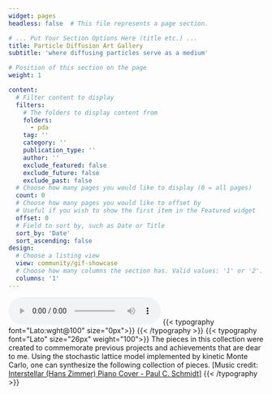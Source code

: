 ```yaml
---
widget: pages
headless: false  # This file represents a page section.

# ... Put Your Section Options Here (title etc.) ...
title: Particle Diffusion Art Gallery
subtitle: 'where diffusing particles serve as a medium'

# Position of this section on the page
weight: 1

content:
  # Filter content to display
  filters:
    # The folders to display content from
    folders:
      - pda
    tag: ''
    category: ''
    publication_type: ''
    author: ''
    exclude_featured: false
    exclude_future: false
    exclude_past: false
  # Choose how many pages you would like to display (0 = all pages)
  count: 0
  # Choose how many pages you would like to offset by
  # Useful if you wish to show the first item in the Featured widget
  offset: 0
  # Field to sort by, such as Date or Title
  sort_by: 'Date'
  sort_ascending: false
design:
  # Choose a listing view
  view: community/gif-showcase
  # Choose how many columns the section has. Valid values: '1' or '2'.
  columns: '1'
---
```

<audio autoplay controls controlsList="nodownload">
  <source src="Interstellar-Paul_C_Schmidt.mp3" type="audio/mpeg">
</audio>
{{< typography font="Lato:wght@100" size="0px">}}
{{< /typography >}}
{{< typography font="Lato" size="26px" weight="100">}}
The pieces in this collection were created to commemorate previous projects and achievements that are dear to me. Using the stochastic lattice model implemented by kinetic Monte Carlo, one can synthesize the following collection of pieces. [Music credit: <a href="https://www.youtube.com/watch?v=nseDr-7Ha5o">Interstellar (Hans Zimmer) Piano Cover - Paul C. Schmidt]</a>
{{< /typography >}}
<br><br>
